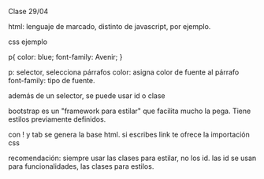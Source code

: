 Clase 29/04

html: lenguaje de marcado, distinto de javascript, por ejemplo.


css
ejemplo

p{
    color: blue;
    font-family: Avenir;
}

p: selector, selecciona párrafos
color: asigna color de fuente al párrafo
font-family: tipo de fuente.

además de un selector, se puede usar id o clase


bootstrap es un "framework para estilar"
que facilita mucho la pega. Tiene estilos previamente definidos.


con ! y tab se genera la base html.
si escribes link te ofrece la importación css

recomendación: siempre usar las clases para estilar, no los id.
las id se usan para funcionalidades, las clases para estilos.

